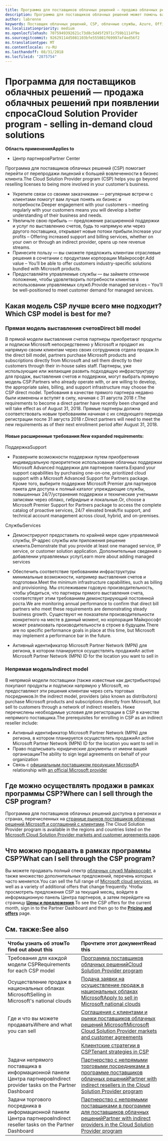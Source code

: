 ```yaml
---
title: Программа для поставщиков облачных решений — продажа облачных решений при появлении спроса | Центр партнеров
description: Программа для поставщиков облачных решений может помочь вам расширить свой бизнес благодаря появлению новых клиентов и новых знаний.
author: labrenne
keywords: Поставщик облачных решений, CSP, облачные службы, Azure, Office 365, Dynamics, партнер CSP, продажа в CSP, прямой партнер, прямой партнер CSP, непрямой торговый посредник CSP, прямой CSP, непрямой CSP, прямая модель, непрямая модель, непрямой торговый посредник, непрямой поставщик, поставщик, дистрибьютор, программа cloud solution provider
ms.localizationpriority: medium
ms.openlocfilehash: 7075949392621c73d8c5d45f2971c759b1114f9e
ms.sourcegitcommit: 92629114d5081103bfe555081f69997af4ed56f2
ms.translationtype: MT
ms.contentlocale: ru-RU
ms.lasthandoff: 08/31/2018
ms.locfileid: "2875754"
---
```

# <a name="cloud-solution-provider-program---selling-in-demand-cloud-solutions"></a><span data-ttu-id="03f64-104">Программа для поставщиков облачных решений — продажа облачных решений при появлении спроса</span><span class="sxs-lookup"><span data-stu-id="03f64-104">Cloud Solution Provider program - selling in-demand cloud solutions</span></span> 

**<span data-ttu-id="03f64-105">Область применения</span><span class="sxs-lookup"><span data-stu-id="03f64-105">Applies to</span></span>**

-  <span data-ttu-id="03f64-106">Центр партнеров</span><span class="sxs-lookup"><span data-stu-id="03f64-106">Partner Center</span></span>

<span data-ttu-id="03f64-107">Программа для поставщиков облачных решений (CSP) помогает перейти от перепродажи лицензий к большей вовлеченности в бизнес клиента.</span><span class="sxs-lookup"><span data-stu-id="03f64-107">The Cloud Solution Provider program (CSP) helps you go beyond reselling licenses to being more involved in your customer’s business.</span></span>
 
- <span data-ttu-id="03f64-108">Укрепите связи со своими заказчиками — регулярные встречи с клиентами помогут вам лучше понять их бизнес и потребности.</span><span class="sxs-lookup"><span data-stu-id="03f64-108">Deeper engagement with your customers – meeting regularly with your customers means you will develop a better understanding of their business and needs.</span></span>
- <span data-ttu-id="03f64-109">Увеличьте свою прибыль — предложение расширенной поддержки и услуг по выставлению счетов, будь то напрямую или через другого поставщика, открывает новые потоки прибыли.</span><span class="sxs-lookup"><span data-stu-id="03f64-109">Increase your profits – Offering increased support and billing services, whether on your own or through an indirect provider, opens up new revenue streams.</span></span>  
- <span data-ttu-id="03f64-110">Принесите пользу — вы сможете предложить клиентам отраслевые решения в сочетании с продуктами корпорации Майкрософт.</span><span class="sxs-lookup"><span data-stu-id="03f64-110">Add value – You’ll be able to offer customers industry-specific solutions bundled with Microsoft products.</span></span>
- <span data-ttu-id="03f64-111">Предоставляйте управляемые службы — вы займете отличное положение, чтобы удовлетворить потребности клиентов в использовании управляемых служб.</span><span class="sxs-lookup"><span data-stu-id="03f64-111">Provide managed services – You’ll be well-positioned to meet customer demand for managed services.</span></span> 

## <a name="which-csp-model-is-best-for-me"></a><span data-ttu-id="03f64-112">Какая модель CSP лучше всего мне подходит?</span><span class="sxs-lookup"><span data-stu-id="03f64-112">Which CSP model is best for me?</span></span>

### <a name="direct-bill-model"></a><span data-ttu-id="03f64-113">Прямая модель выставления счетов</span><span class="sxs-lookup"><span data-stu-id="03f64-113">Direct bill model</span></span>

 <span data-ttu-id="03f64-114">В прямой модели выставления счетов партнеры приобретают продукты и подписки Microsoft непосредственно у Microsoft и продают их напрямую своим клиентам через своих сотрудников отдела продаж.</span><span class="sxs-lookup"><span data-stu-id="03f64-114">In the direct bill model, partners purchase Microsoft products and subscriptions directly from Microsoft and sell them directly to their customers through their in-house sales staff.</span></span> <span data-ttu-id="03f64-115">Партнеры, уже использующие или желающие развить подходящую инфраструктуру для продаж, выставления счетов и поддержки, могут выбрать прямую модель CSP.</span><span class="sxs-lookup"><span data-stu-id="03f64-115">Partners who already operate with, or are willing to develop, the appropriate sales, billing, and support infrastructure may choose the CSP direct model.</span></span> <span data-ttu-id="03f64-116">Требования в качестве прямого партнера недавно были изменены и вступят в силу, начиная с 31 августа 2018 г.</span><span class="sxs-lookup"><span data-stu-id="03f64-116">The requirements to become a direct partner have recently been changed and will take effect as of August 31, 2018.</span></span> <span data-ttu-id="03f64-117">Прямые партнеры должна соответствовать новым требованиям начиная с их следующего периода регистрации после 31 августа 2018 г.</span><span class="sxs-lookup"><span data-stu-id="03f64-117">Direct partners will need to meet the new requirements as of their next enrollment period after August 31, 2018.</span></span>


#### <a name="new-expanded-requirements"></a><span data-ttu-id="03f64-118">Новые расширенные требования:</span><span class="sxs-lookup"><span data-stu-id="03f64-118">New expanded requirements:</span></span>

<span data-ttu-id="03f64-119">Поддержка</span><span class="sxs-lookup"><span data-stu-id="03f64-119">Support</span></span>
- <span data-ttu-id="03f64-120">Разверните возможности поддержки путем приобретения индивидуальную приоритетное использование облачных поддержки Microsoft Advanced поддержки для партнеров пакета.</span><span class="sxs-lookup"><span data-stu-id="03f64-120">Expand your support capabilities by purchasing one-on-one, prioritized cloud support with a Microsoft Advanced Support for Partners package.</span></span> <span data-ttu-id="03f64-121">Кроме того, выберите поддержке Microsoft Premier для партнеров пакета для доступа к полный каталог упреждающие службы, повышенных 24/7/устранения поддержки и технические учетными записями через облако, гибридные и локальные.</span><span class="sxs-lookup"><span data-stu-id="03f64-121">Or, choose a Microsoft Premier Support for Partners package to access the complete catalog of proactive services, 24/7 elevated break/fix support, and technical account management across cloud, hybrid, and on-premises.</span></span> 

<span data-ttu-id="03f64-122">Службы</span><span class="sxs-lookup"><span data-stu-id="03f64-122">Services</span></span>

- <span data-ttu-id="03f64-123">Демонстрируют предоставить по крайней мере один управляемой службы, IP-адрес службы или приложения решение клиента.</span><span class="sxs-lookup"><span data-stu-id="03f64-123">Demonstrate that you provide at least one managed service, IP service, or customer solution application.</span></span> <span data-ttu-id="03f64-124">Дополнительные сведения о добавлении управляемых услуг</span><span class="sxs-lookup"><span data-stu-id="03f64-124">Learn more about adding managed services</span></span>

- <span data-ttu-id="03f64-125">Обеспечить соответствие требованиям инфраструктуры минимальные возможности, например выставления счетов и подготовки.</span><span class="sxs-lookup"><span data-stu-id="03f64-125">Meet the minimum infrastructure capabilities, such as billing and provisioning.</span></span>
<span data-ttu-id="03f64-126">Мы отслеживаем годовую производительность, чтобы убедиться, что партнеры прямого выставления счета, соответствует этим требованиям демонстрирующий постоянной роста.</span><span class="sxs-lookup"><span data-stu-id="03f64-126">We are monitoring annual performance to confirm that direct bill partners who meet these requirements are demonstrating steady business growth.</span></span> <span data-ttu-id="03f64-127">Существуют не показатели производительности конкретного на месте в данный момент, но корпорация Майкрософт может реализовать производительности в строке в будущем.</span><span class="sxs-lookup"><span data-stu-id="03f64-127">There are no specific performance goals in place at this time, but Microsoft may implement a performance bar in the future.</span></span> 

- <span data-ttu-id="03f64-128">Активный идентификатор Microsoft Partner Network (MPN) для региона, в котором планируется осуществлять продажи</span><span class="sxs-lookup"><span data-stu-id="03f64-128">An active Microsoft Partner Network (MPN) ID for the location you want to sell in</span></span>


### <a name="indirect-model"></a><span data-ttu-id="03f64-129">Непрямая модель</span><span class="sxs-lookup"><span data-stu-id="03f64-129">Indirect model</span></span>

<span data-ttu-id="03f64-130">В непрямой модели поставщики (также известные как дистрибьюторы) покупают продукты и подписки напрямую у Microsoft, но предоставляют эти решения клиентам через сеть торговых посредников.</span><span class="sxs-lookup"><span data-stu-id="03f64-130">In the indirect model, providers (also known as distributors) purchase Microsoft products and subscriptions directly from Microsoft, but sell to customers through a network of indirect resellers.</span></span> <span data-ttu-id="03f64-131">Ниже перечислены необходимые условия для регистрации в CSP в качестве непрямого поставщика.</span><span class="sxs-lookup"><span data-stu-id="03f64-131">The prerequisites for enrolling in CSP as an indirect reseller include:</span></span>

- <span data-ttu-id="03f64-132">Активный идентификатор Microsoft Partner Network (MPN) для региона, в котором планируется осуществлять продажи</span><span class="sxs-lookup"><span data-stu-id="03f64-132">An active Microsoft Partner Network (MPN) ID for the location you want to sell in</span></span>
- <span data-ttu-id="03f64-133">Право подписывать юридические документы от имени вашей организации</span><span class="sxs-lookup"><span data-stu-id="03f64-133">The ability to sign legal agreements on behalf of your organization</span></span>
- <span data-ttu-id="03f64-134">Связь с [официальным поставщиком продукции Microsoft](https://partnercenter.microsoft.com/partner/find-a-provider)</span><span class="sxs-lookup"><span data-stu-id="03f64-134">A relationship with [an official Microsoft provider](https://partnercenter.microsoft.com/partner/find-a-provider)</span></span>


## <a name="where-can-i-sell-through-the-csp-program"></a><span data-ttu-id="03f64-135">Где можно осуществлять продажи в рамках программы CSP?</span><span class="sxs-lookup"><span data-stu-id="03f64-135">Where can I sell through the CSP program?</span></span>

<span data-ttu-id="03f64-136">Программа для поставщиков облачных решений доступна в регионах и странах, перечисленных на [странице рынков поставщиков облачных решений Microsoft и соглашений с клиентами](agreements.md).</span><span class="sxs-lookup"><span data-stu-id="03f64-136">The Cloud Solution Provider program is available in the regions and countries listed on the [Microsoft Cloud Solution Provider markets and customer agreements page](agreements.md).</span></span>  

## <a name="what-can-i-sell-through-the-csp-program"></a><span data-ttu-id="03f64-137">Что можно продавать в рамках программы CSP?</span><span class="sxs-lookup"><span data-stu-id="03f64-137">What can I sell through the CSP program?</span></span>

<span data-ttu-id="03f64-138">Вы можете продавать полный спектр [облачных служб Майкрософт](https://partner.microsoft.com/cloud-solution-provider/products-and-services), а также множество дополнительных предложений, перечень которых часто меняется.</span><span class="sxs-lookup"><span data-stu-id="03f64-138">You can sell the full range of [Microsoft cloud services](https://partner.microsoft.com/cloud-solution-provider/products-and-services), as well as a variety of additional offers that change frequently.</span></span> <span data-ttu-id="03f64-139">Чтобы просмотреть предложения CSP за текущий месяц, войдите в информационную панель Центра партнеров, а затем перейдите на страницу [**Цены и предложения**](https://partnercenter.microsoft.com/pcv/sales).</span><span class="sxs-lookup"><span data-stu-id="03f64-139">To see the CSP offers for the current month, sign in to the Partner Dashboard and then go to the [**Pricing and offers**](https://partnercenter.microsoft.com/pcv/sales) page.</span></span>

## <a name="see-also"></a><span data-ttu-id="03f64-140">См. также:</span><span class="sxs-lookup"><span data-stu-id="03f64-140">See also</span></span> 


|**<span data-ttu-id="03f64-141">Чтобы узнать об этом</span><span class="sxs-lookup"><span data-stu-id="03f64-141">To find out about this</span></span>**   |**<span data-ttu-id="03f64-142">Прочтите этот документ</span><span class="sxs-lookup"><span data-stu-id="03f64-142">Read this</span></span>**   |
|:---------------------------|:--------------------|
|<span data-ttu-id="03f64-143">Требования для каждой модели CSP</span><span class="sxs-lookup"><span data-stu-id="03f64-143">Requirements for each CSP model</span></span>   | [<span data-ttu-id="03f64-144">Программа поставщиков облачных решений</span><span class="sxs-lookup"><span data-stu-id="03f64-144">Cloud Solution Provider program</span></span>](https://partnercenter.microsoft.com/partner/cloud-solution-provider)|
|<span data-ttu-id="03f64-145">Осуществление продаж в национальных облаках Microsoft</span><span class="sxs-lookup"><span data-stu-id="03f64-145">Selling in Microsoft's national clouds</span></span>   | [<span data-ttu-id="03f64-146">Подача заявки на осуществление продаж в национальных облаках Microsoft</span><span class="sxs-lookup"><span data-stu-id="03f64-146">Apply to sell in Microsoft national clouds</span></span>](csp-national-clouds-overview.md)|
|<span data-ttu-id="03f64-147">Где и что вы можете продавать</span><span class="sxs-lookup"><span data-stu-id="03f64-147">Where and what you can sell</span></span>   |[<span data-ttu-id="03f64-148">Соглашения с клиентами и рынки поставщиков облачных решений Microsoft</span><span class="sxs-lookup"><span data-stu-id="03f64-148">Microsoft Cloud Solution Provider markets and customer agreements</span></span>](agreements.md)|
|  | [<span data-ttu-id="03f64-149">Клиентские стратегии в CSP</span><span class="sxs-lookup"><span data-stu-id="03f64-149">Tenant strategies in CSP</span></span>](regional-authorization-overview.md)
|<span data-ttu-id="03f64-150">Задачи непрямого поставщика в информационной панели Центра партнеров</span><span class="sxs-lookup"><span data-stu-id="03f64-150">Indirect provider tasks on the Partner Dashboard</span></span>  |[<span data-ttu-id="03f64-151">Партнерство с непрямыми торговыми посредниками в программе поставщиков облачных решений</span><span class="sxs-lookup"><span data-stu-id="03f64-151">Partner with indirect resellers in the Cloud Solution Provider program</span></span>](indirect-provider-tasks-in-partner-center.md)|
|<span data-ttu-id="03f64-152">Задачи торгового посредника в информационной панели Центра партнеров</span><span class="sxs-lookup"><span data-stu-id="03f64-152">Indirect reseller tasks on the Partner Dashboard</span></span>   |[<span data-ttu-id="03f64-153">Партнерство с непрямыми поставщиками в программе для поставщиков облачных решений</span><span class="sxs-lookup"><span data-stu-id="03f64-153">Partner with indirect providers in the Cloud Solution Provider program</span></span>](indirect-reseller-tasks-in-partner-center.md)|
